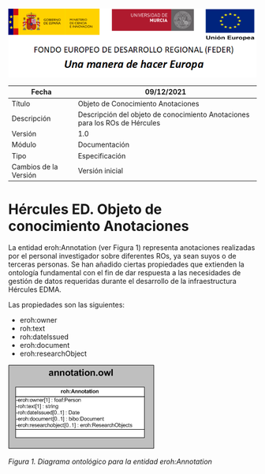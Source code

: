 ![](../../Docs/media/CabeceraDocumentosMD.png)

| Fecha         | 09/12/2021                                                   |
| ------------- | ------------------------------------------------------------ |
|Título|Objeto de Conocimiento Anotaciones| 
|Descripción|Descripción del objeto de conocimiento Anotaciones para los ROs de Hércules|
|Versión|1.0|
|Módulo|Documentación|
|Tipo|Especificación|
|Cambios de la Versión|Versión inicial|

# Hércules ED. Objeto de conocimiento Anotaciones

La entidad eroh:Annotation (ver Figura 1) representa anotaciones realizadas por el personal investigador sobre diferentes ROs, ya sean suyos o de terceras personas.
Se han añadido ciertas propiedades que extienden la ontología fundamental con el fin de dar respuesta a las necesidades de gestión de datos requeridas durante el desarrollo de la infraestructura Hércules EDMA.

Las propiedades son las siguientes:

- eroh:owner
- roh:text
- roh:dateIssued
- eroh:document
- eroh:researchObject


![](../../Docs/media/ObjetosDeConocimiento/Annotation.png)

*Figura 1. Diagrama ontológico para la entidad eroh:Annotation*

